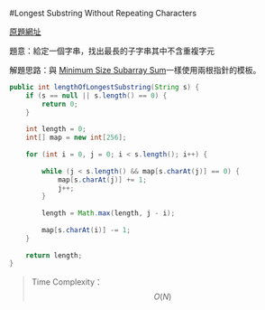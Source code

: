 #Longest Substring Without Repeating Characters

[原題網址](http://www.lintcode.com/en/problem/longest-substring-without-repeating-characters/)

題意：給定一個字串，找出最長的子字串其中不含重複字元

解題思路：與 [Minimum Size Subarray Sum](array/minimum_size_subarray_sum)一樣使用兩根指針的模板。

```java
public int lengthOfLongestSubstring(String s) {
    if (s == null || s.length() == 0) {
        return 0;
    }
    
    int length = 0;
    int[] map = new int[256];
    
    for (int i = 0, j = 0; i < s.length(); i++) {
        
        while (j < s.length() && map[s.charAt(j)] == 0) {
            map[s.charAt(j)] += 1;
            j++;
        }
        
        length = Math.max(length, j - i);
        
        map[s.charAt(i)] -= 1;
    }
    
    return length;
}
```

>Time Complexity：$$O(N)$$